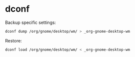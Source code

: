 # dconf

Backup specific settings:

```bash
dconf dump /org/gnome/desktop/wm/ > _org-gnome-desktop-wm
```

Restore:

```bash
dconf load /org/gnome/desktop/wm/ < _org-gnome-desktop-wm
```
